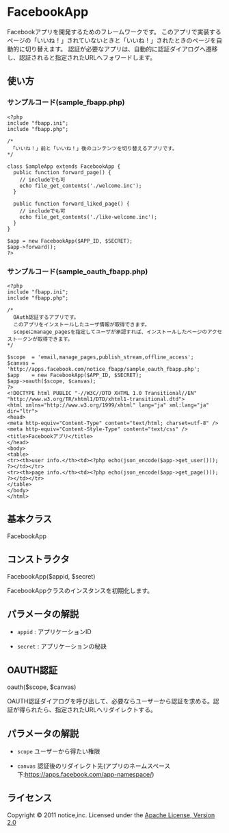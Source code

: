 FacebookApp
======================
Facebookアプリを開発するためのフレームワークです。
このアプリで実装するページの「いいね！」されていないときと「いいね！」されたときのページを自動的に切り替えます。
認証が必要なアプリは、自動的に認証ダイアログへ遷移し、認証されると指定されたURLへフォワードします。

使い方
------

### サンプルコード(sample_fbapp.php) ###
    <?php
    include "fbapp.ini";
    include "fbapp.php";

    /*
     「いいね！」前と「いいね！」後のコンテンツを切り替えるアプリです。
    */

    class SampleApp extends FacebookApp {
      public function forward_page() {
        // includeでも可
        echo file_get_contents('./welcome.inc');
      }

      public function forward_liked_page() {
        // includeでも可
        echo file_get_contents('./like-welcome.inc');
      }
    }

    $app = new FacebookApp($APP_ID, $SECRET);
    $app->forward();
    ?>

### サンプルコード(sample\_oauth\_fbapp.php) ###
    <?php
    include "fbapp.ini";
    include "fbapp.php";

    /*
      OAuth認証するアプリです。
      このアプリをインストールしたユーザ情報が取得できます。
      scopeにmanage_pagesを指定してユーザが承認すれば、インストールしたページのアクセストークンが取得できます。
    */

    $scope  = 'email,manage_pages,publish_stream,offline_access';
    $canvas = 'http://apps.facebook.com/notice_fbapp/sample_oauth_fbapp.php';
    $app    = new FacebookApp($APP_ID, $SECRET);
    $app->oauth($scope, $canvas);
    ?>
    <!DOCTYPE html PUBLIC "-//W3C//DTD XHTML 1.0 Transitional//EN" "http://www.w3.org/TR/xhtml1/DTD/xhtml1-transitional.dtd">
    <html xmlns="http://www.w3.org/1999/xhtml" lang="ja" xml:lang="ja" dir="ltr">
    <head>
    <meta http-equiv="Content-Type" content="text/html; charset=utf-8" />
    <meta http-equiv="Content-Style-Type" content="text/css" />
    <title>Facebookアプリ</title>
    </head>
    <body>
    <table>
    <tr><th>user info.</th><td><?php echo(json_encode($app->get_user())); ?></td></tr>
    <tr><th>page info.</th><td><?php echo(json_encode($app->get_page())); ?></td></tr>
    </table>
    </body>
    </html>

基本クラス
------
FacebookApp

コンストラクタ
----------------
FacebookApp($appid, $secret)

FacebookAppクラスのインスタンスを初期化します。

パラメータの解説
----------------

+   `appid` :
   アプリケーションID

+   `secret` :
   アプリケーションの秘訣

OAUTH認証
----------------
oauth($scope, $canvas)

OAUTH認証ダイアログを呼び出して、必要ならユーザーから認証を求める。認証が得られたら、指定されたURLへリダイレクトする。

パラメータの解説
----------------
+    `scope`
     ユーザーから得たい権限

+    `canvas`
     認証後のリダイレクト先(アプリのネームスペース下:https://apps.facebook.com/app-namespace/)

ライセンス
----------
Copyright &copy; 2011 notice,inc.
Licensed under the [Apache License, Version 2.0][Apache]

[Apache]: http://www.apache.org/licenses/LICENSE-2.0



